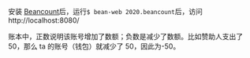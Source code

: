 
安装 [Beancount](http://furius.ca/beancount/)后，运行`$ bean-web 2020.beancount`后，访问 http://localhost:8080/

账本中，正数说明该账号增加了数额；负数是减少了数额。比如赞助人支出了 50，那么 ta 的账号（钱包）就减少了 50，因此为-50。